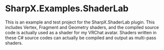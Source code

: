 # SharpX.Examples.ShaderLab

This is an example and test project for the SharpX.ShaderLab plugin.
This includes Vertex, Fragment and Geometry shaders, and the compiled source code is actually used as a shader for my VRChat avatar.
Shaders written in these C# source codes can actually be compiled and output as multi-pass shaders.
